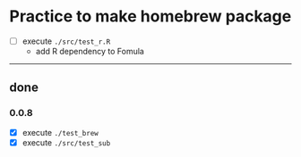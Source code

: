 # Practice to make homebrew package

+ [ ] execute `./src/test_r.R`
  + add R dependency to Fomula

---
## done

### 0.0.8
+ [x] execute `./test_brew`
+ [x] execute `./src/test_sub`

